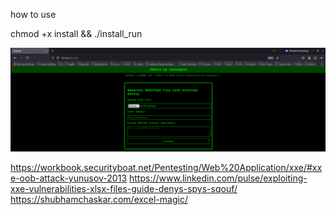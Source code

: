 how to use 

chmod +x install && ./install_run


![Alt text](img.png "")

https://workbook.securityboat.net/Pentesting/Web%20Application/xxe/#xxe-oob-attack-yunusov-2013
https://www.linkedin.com/pulse/exploiting-xxe-vulnerabilities-xlsx-files-guide-denys-spys-sqouf/
https://shubhamchaskar.com/excel-magic/